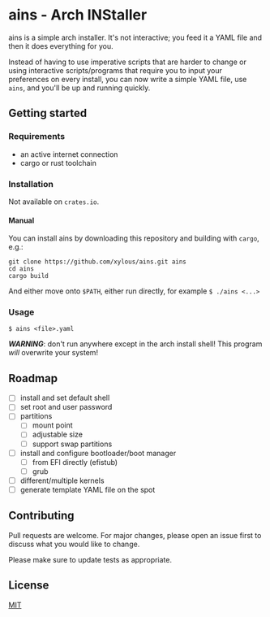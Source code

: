 # ains - Arch INStaller

ains is a simple arch installer. It's not interactive; you feed it a YAML file
and then it does everything for you.

Instead of having to use imperative scripts that are harder to change or using
interactive scripts/programs that require you to input your preferences on every
install, you can now write a simple YAML file, use `ains`, and you'll be up and
running quickly.

## Getting started

### Requirements

- an active internet connection
- cargo or rust toolchain

### Installation

Not available on `crates.io`.

#### Manual

You can install ains by downloading this repository and building with `cargo`,
e.g.:

```
git clone https://github.com/xylous/ains.git ains
cd ains
cargo build
```

And either move onto `$PATH`, either run directly, for example `$ ./ains <...>`

### Usage

```
$ ains <file>.yaml
```

***WARNING***: don't run anywhere except in the arch install shell! This program
*will* overwrite your system!

## Roadmap

- [ ] install and set default shell
- [ ] set root and user password
- [ ] partitions
    - [ ] mount point
    - [ ] adjustable size
    - [ ] support swap partitions
- [ ] install and configure bootloader/boot manager
    - [ ] from EFI directly (efistub)
    - [ ] grub
- [ ] different/multiple kernels
- [ ] generate template YAML file on the spot

## Contributing

Pull requests are welcome. For major changes, please open an issue first to
discuss what you would like to change.

Please make sure to update tests as appropriate.

## License

[MIT](LICENSE)
